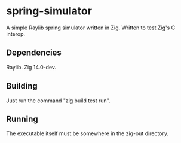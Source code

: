 # spring-simulator
A simple Raylib spring simulator written in Zig. Written to test Zig's C interop.

## Dependencies
Raylib.
Zig 14.0-dev.

## Building
Just run the command "zig build test run".

## Running
The executable itself must be somewhere in the zig-out directory.
